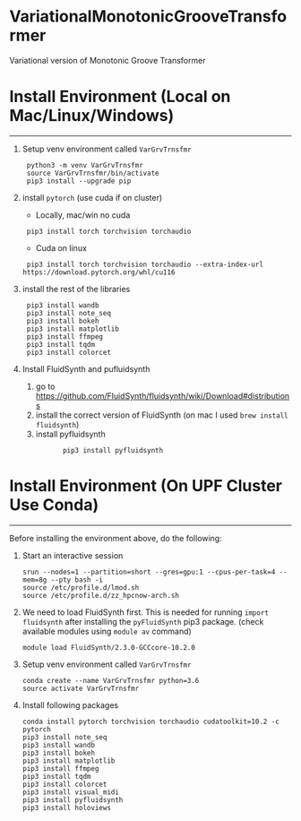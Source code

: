 # VariationalMonotonicGrooveTransformer
Variational version of Monotonic Groove Transformer


# Install Environment (Local on Mac/Linux/Windows)

----

1. Setup venv environment called `VarGrvTrnsfmr`

   ```
    python3 -m venv VarGrvTrnsfmr
    source VarGrvTrnsfmr/bin/activate
    pip3 install --upgrade pip
   ```
   
2. install `pytorch` (use cuda if on cluster)


   - Locally, mac/win no cuda 

   ```
    pip3 install torch torchvision torchaudio
   ```

   - Cuda on linux
  
   ```
    pip3 install torch torchvision torchaudio --extra-index-url https://download.pytorch.org/whl/cu116
   ```

3. install the rest of the libraries

   ```
    pip3 install wandb
    pip3 install note_seq
    pip3 install bokeh
    pip3 install matplotlib
    pip3 install ffmpeg
    pip3 install tqdm
    pip3 install colorcet
   ```

4. Install FluidSynth and pufluidsynth 
   1. go to https://github.com/FluidSynth/fluidsynth/wiki/Download#distributions
   2. install the correct version of FluidSynth  (on mac I used `brew install fluidsynth`)
   3. install pyfluidsynth
   
   ```
             pip3 install pyfluidsynth
   ```


# Install Environment (On UPF Cluster Use Conda)

----

Before installing the environment above, do the following:

1. Start an interactive session

      ```
      srun --nodes=1 --partition=short --gres=gpu:1 --cpus-per-task=4 --mem=8g --pty bash -i
      source /etc/profile.d/lmod.sh
      source /etc/profile.d/zz_hpcnow-arch.sh
      ```

2. We need to load FluidSynth first. This is needed for running `import fluidsynth` after 
installing the `pyFluidSynth` pip3 package. (check available modules using `module av` command)
   
      ```
      module load FluidSynth/2.3.0-GCCcore-10.2.0
      ```

3. Setup venv environment called `VarGrvTrnsfmr`
   
      ```
      conda create --name VarGrvTrnsfmr python=3.6   
      source activate VarGrvTrnsfmr		           
      ```

4. Install following packages
      
      ```
      conda install pytorch torchvision torchaudio cudatoolkit=10.2 -c pytorch
      pip3 install note_seq
      pip3 install wandb
      pip3 install bokeh
      pip3 install matplotlib
      pip3 install ffmpeg
      pip3 install tqdm
      pip3 install colorcet
      pip3 install visual_midi	
      pip3 install pyfluidsynth 
      pip3 install holoviews
      ```